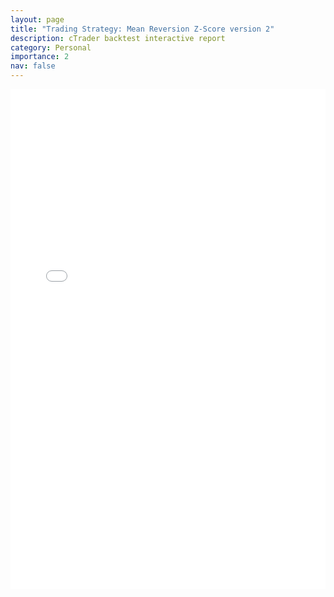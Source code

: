 ```yaml
---
layout: page
title: "Trading Strategy: Mean Reversion Z-Score version 2"
description: cTrader backtest interactive report
category: Personal
importance: 2
nav: false
---
```


<iframe src="/assets/proj/report_zscore_v2.html"
        style="width: 100%; height: 800px; border: none;"
        loading="lazy">
</iframe>